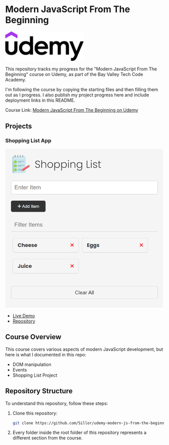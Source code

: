# Modern JavaScript From The Beginning
<img src="./media/logo-udemy.svg" width="250">

This repository tracks my progress for the "Modern JavaScript From The Beginning" course on Udemy, as part of the Bay Valley Tech Code Academy.

I'm following the course by copying the starting files and then filling them out as I progress. I also publish my project progress here and include deployment links in this README.

Course Link: [Modern JavaScript From The Beginning on Udemy](https://www.udemy.com/course/modern-javascript-from-the-beginning/)
## Projects

### Shopping List App

<img src='./media/shopping-list.png' width='500'>

- [Live Demo](https://main--sillor-shopping-list.netlify.app/)
- [Repository](https://github.com/Sillor/udemy-modern-js-from-the-beginning/tree/main/08-shopping-list-project/shopping-list)

## Course Overview

This course covers various aspects of modern JavaScript development, but here is what I documented in this repo:

- DOM manipulation
- Events
- Shopping List Project

## Repository Structure

To understand this repository, follow these steps:

1. Clone this repository:

   ```bash
   git clone https://github.com/Sillor/udemy-modern-js-from-the-beginning
   ```
2. Every folder inside the root folder of this repository represents a different section from the course.
